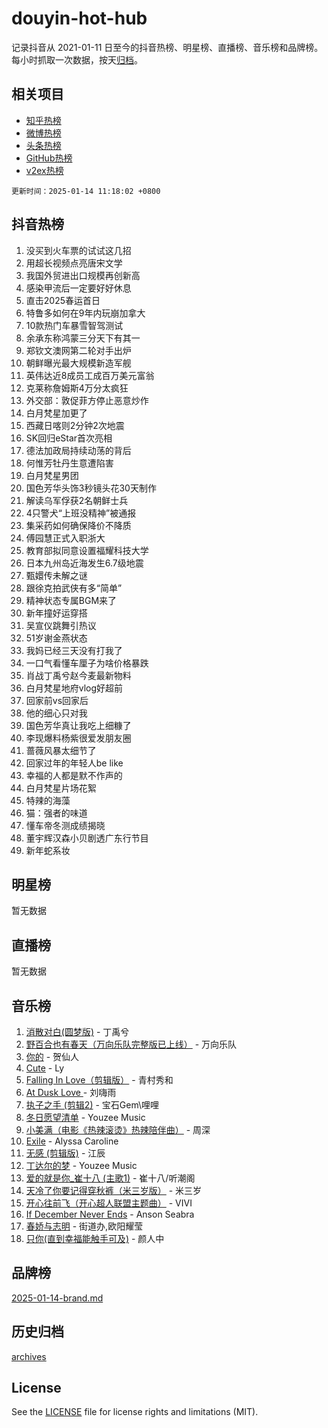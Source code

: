 # douyin-hot-hub

记录抖音从 2021-01-11 日至今的抖音热榜、明星榜、直播榜、音乐榜和品牌榜。每小时抓取一次数据，按天[归档](archives)。

## 相关项目

- [知乎热榜](https://github.com/lonnyzhang423/zhihu-hot-hub)
- [微博热榜](https://github.com/lonnyzhang423/weibo-hot-hub)
- [头条热榜](https://github.com/lonnyzhang423/toutiao-hot-hub)
- [GitHub热榜](https://github.com/lonnyzhang423/github-hot-hub)
- [v2ex热榜](https://github.com/lonnyzhang423/v2ex-hot-hub)


`更新时间：2025-01-14 11:18:02 +0800`

## 抖音热榜

1. 没买到火车票的试试这几招
1. 用超长视频点亮唐宋文学
1. 我国外贸进出口规模再创新高
1. 感染甲流后一定要好好休息
1. 直击2025春运首日
1. 特鲁多如何在9年内玩崩加拿大
1. 10款热门车暴雪智驾测试
1. 余承东称鸿蒙三分天下有其一
1. 郑钦文澳网第二轮对手出炉
1. 朝鲜曝光最大规模新造军舰
1. 英伟达近8成员工成百万美元富翁
1. 克莱称詹姆斯4万分太疯狂
1. 外交部：敦促菲方停止恶意炒作
1. 白月梵星加更了
1. 西藏日喀则2分钟2次地震
1. SK回归eStar首次亮相
1. 德法加政局持续动荡的背后
1. 何惟芳牡丹生意遭陷害
1. 白月梵星男团
1. 国色芳华头饰3秒镜头花30天制作
1. 解读乌军俘获2名朝鲜士兵
1. 4只警犬“上班没精神”被通报
1. 集采药如何确保降价不降质
1. 傅园慧正式入职浙大
1. 教育部拟同意设置福耀科技大学
1. 日本九州岛近海发生6.7级地震
1. 甄嬛传未解之谜
1. 跟徐克拍武侠有多“简单”
1. 精神状态专属BGM来了
1. 新年撞好运穿搭
1. 吴宣仪跳舞引热议
1. 51岁谢金燕状态
1. 我妈已经三天没有打我了
1. 一口气看懂车厘子为啥价格暴跌
1. 肖战丁禹兮赵今麦最新物料
1. 白月梵星地府vlog好超前
1. 回家前vs回家后
1. 他的细心只对我
1. 国色芳华真让我吃上细糠了
1. 李现爆料杨紫很爱发朋友圈
1. 蔷薇风暴太细节了
1. 回家过年的年轻人be like
1. 幸福的人都是默不作声的
1. 白月梵星片场花絮
1. 特辣的海藻
1. 猫：强者的味道
1. 懂车帝冬测成绩揭晓
1. 董宇辉汉森小贝剧透广东行节目
1. 新年蛇系妆

## 明星榜

暂无数据

## 直播榜

暂无数据

## 音乐榜

1. [消散对白(圆梦版)](https://sf5-hl-cdn-tos.douyinstatic.com/obj/tos-cn-ve-2774/og4jB5I5IizzoZVAAAzWgBMAsMDWoArfwBOiFs) - 丁禹兮
1. [野百合也有春天（万向乐队完整版已上线）](https://sf5-hl-cdn-tos.douyinstatic.com/obj/tos-cn-ve-2774/oMnUxhRAMiAGBqDtIPBQ7ACYQZFlJCftcgeDJE) - 万向乐队
1. [你的](https://sf5-hl-cdn-tos.douyinstatic.com/obj/tos-cn-ve-2774/oYuIeKf42jB7sEV6B2upMdpYAgfrQWj0FeRegh) - 贺仙人
1. [Cute](https://sf5-hl-cdn-tos.douyinstatic.com/obj/tos-cn-ve-2774/o4IbIzHWKAAB4wsS5qMBRiiAlEBGTpQRNfFvuo) - Ly
1. [Falling In Love（剪辑版）](https://sf5-hl-cdn-tos.douyinstatic.com/obj/tos-cn-ve-2774/o8ajpA8zzgBPahbBIO8AcKGBLJezFCRd1wfP9f) - 青村秀和
1. [ At Dusk  Love ](https://sf5-hl-cdn-tos.douyinstatic.com/obj/tos-cn-ve-2774/o8CrpCf5CaYgI4ZrtQgMQAFEfuGqNnRSDQAPBc) - 刘嗨雨
1. [执子之手 (剪辑2)](https://sf5-hl-cdn-tos.douyinstatic.com/obj/tos-cn-ve-2774/oUoZLQjCc31XzqsBnBQUNgeKtYPBcgbFDwtfcu) - 宝石Gem\哩哩
1. [冬日愿望清单](https://sf5-hl-cdn-tos.douyinstatic.com/obj/tos-cn-ve-2774/oIIgUOeamCFCVAzxN6MFRLIBlLGpUqQxeeHrLE) - Youzee Music
1. [小美满（电影《热辣滚烫》热辣陪伴曲）](https://sf5-hl-cdn-tos.douyinstatic.com/obj/tos-cn-ve-2774/o0GAn2lSgfZIDUgtevCGDQYnFg4CwnrBaxbTZL) - 周深
1. [Exile](https://sf5-hl-cdn-tos.douyinstatic.com/obj/tos-cn-ve-2774/oYj4gAQTknKE3WW0Je8KGmQ7z1cA4FefwtbufD) - Alyssa Caroline
1. [无感 (剪辑版)](https://sf5-hl-cdn-tos.douyinstatic.com/obj/tos-cn-ve-2774/o0eIsUzJBDlQaQFC5OFlgbMEZC1TFYBftOBn6p) - 江辰
1. [丁达尔的梦](https://sf5-hl-cdn-tos.douyinstatic.com/obj/tos-cn-ve-2774/oMU3WirUZBVQkAC9ccG5P2IQirziZM2RTInUY) - Youzee Music
1. [爱的就是你_崔十八 (主歌1)](https://sf6-cdn-tos.douyinstatic.com/obj/tos-cn-ve-2774/oI5BO5DhFZ6UTcNCnZaOCBLtZ7WIMQGfgnXf5E) - 崔十八/听潮阁
1. [天冷了你要记得穿秋裤（米三岁版）](https://sf5-hl-cdn-tos.douyinstatic.com/obj/tos-cn-ve-2774/oQlIwVIDWiZ6BQilAorS7MA0AgCkQDvcZAdm1) - 米三岁
1. [开心往前飞（开心超人联盟主题曲）](https://sf5-hl-cdn-tos.douyinstatic.com/obj/tos-cn-ve-2774/9d8fb7c82cf1421fb93a9fe925275e0a) - VIVI
1. [If December Never Ends](https://sf5-hl-cdn-tos.douyinstatic.com/obj/tos-cn-ve-2774/oY1IQMoTgCFIBg8RZifyqlBBt1UFgitTYmxeOS) - Anson Seabra
1. [春娇与志明](https://sf5-hl-cdn-tos.douyinstatic.com/obj/tos-cn-ve-2774/e530d8fceb7044b39707d7f9ff54add1) - 街道办,欧阳耀莹
1. [只你(直到幸福能触手可及)](https://sf5-hl-cdn-tos.douyinstatic.com/obj/tos-cn-ve-2774/o0lBkRDzFTeaVSUz3ZZSCBVtZ5DIMQGfgmEAuE) - 颜人中

## 品牌榜

[2025-01-14-brand.md](archives/2025-01-14-brand.md)

## 历史归档

[archives](archives)

## License

See the [LICENSE](LICENSE) file for license rights and limitations (MIT).
